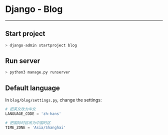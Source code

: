 # Django - Blog
---

## Start project

```python
> django-admin startproject blog
```

## Run server

```python
> python3 manage.py runserver
```

## Default language

In `blog/blog/settings.py`, change the settings:

```python
# 把英文改为中文
LANGUAGE_CODE = 'zh-hans'

# 把国际时区改为中国时区
TIME_ZONE = 'Asia/Shanghai'

```
